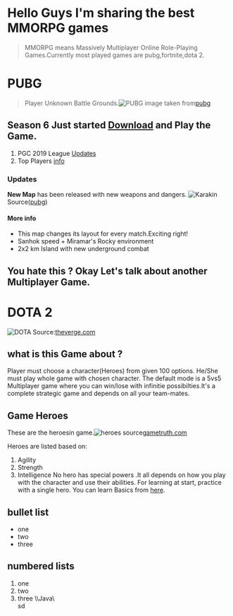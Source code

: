 # Hello Guys I'm sharing the best MMORPG games
>MMORPG means Massively Multiplayer Online Role-Playing Games.Currently most played games are pubg,fortnite,dota 2.

# PUBG
> Player Unknown Battle Grounds.![PUBG](https://2014z520vw7j2q4i2nc4lbo5-wpengine.netdna-ssl.com/wp-content/uploads/2020/01/00-main-1600x585.png)
image taken from[pubg](https://www.pubg.com/2020/01/16/console-update-6-1-patch-notes/)
## Season 6 Just started [Download](https://play.google.com/store/apps/details?id=com.tencent.ig) and Play the Game.
1. PGC 2019 League [Updates](https://www.pubgesports.com/news/winner-winner-gen-g-eats-pgc-2019-for-dinner)
2. Top Players [info](https://stats.pubgesports.com/en)

### Updates
 **New Map** has been released with new weapons and dangers. ![Karakin](https://www.pubg.com/wp-content/uploads/2020/01/222-Karakin_Minimap-1-1024x1024.jpg)   Source([pubg](https://www.pubg.com/2020/01/16/console-update-6-1-patch-notes/))
 #### More info
- This map changes its layout for every match.Exciting right!
- Sanhok speed + Miramar's Rocky environment  
- 2x2 km Island with new underground combat 

## You hate this ? Okay Let's talk about another Multiplayer Game.

# DOTA 2 
![DOTA](https://cdn.vox-cdn.com/thumbor/KSFusNAEyV1TupIMbIXv7N2qs04=/1400x0/filters:no_upscale()/cdn.vox-cdn.com/uploads/chorus_asset/file/6645195/dota-2-logo.0.jpg)
Source:[theverge.com](https://cdn.vox-cdn.com/thumbor/bEZqHrz04RspoMRVxOMIf_itwSM=/0x0:660x360/920x0/filters:focal(0x0:660x360):format(webp):no_upscale()/cdn.vox-cdn.com/uploads/chorus_asset/file/6645195/dota-2-logo.0.jpg)

## what is this Game about ?
Player must choose a character(Heroes) from given 100 options. He/She must play whole game with chosen character. The default mode is a 5vs5 Multiplayer game where you can win/lose with infinitie possibilties.It's a complete strategic game and depends on all your team-mates. 

## Game Heroes
These are the heroesin game.![heroes](https://www.gametruth.com/wp-content/uploads/2019/03/WIrRr4j-1024x530.jpg)
source[gametruth.com](https://www.gametruth.com/wp-content/uploads/2019/03/WIrRr4j-1024x530.jpg)

Heroes are listed based on:
1. Agility
2. Strength
3. Intelligence
No hero has special powers .It all depends on how you play with the character and use their abilities. 
For learning at start, practice with a single hero.
You can learn Basics from [here](https://purgegamers.true.io/g/dota-2-guide/).

## bullet list
- one 
- two
- three 
## numbered lists
1. one 
2. two
3. three
\\\Java\\\
sd
